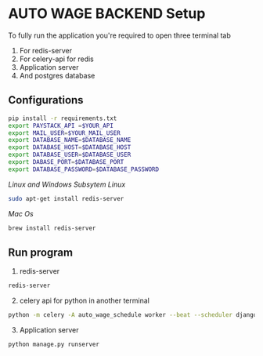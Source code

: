 # AUTO WAGE BACKEND Setup
To fully run the application you're required to open three terminal tab
1. For redis-server
2. For celery-api for redis
3. Application server
4. And postgres database
## Configurations
```bash
pip install -r requirements.txt
export PAYSTACK_API =$YOUR_API
export MAIL_USER=$YOUR_MAIL_USER
export DATABASE_NAME=$DATABASE_NAME
export DATABASE_HOST=$DATABASE_HOST
export DATABASE_USER=$DATABASE_USER
export DABASE_PORT=$DATABASE_PORT
export DATABASE_PASSWORD=$DATABASE_PASSWORD

```
*Linux and Windows Subsytem Linux*
```bash
sudo apt-get install redis-server
```
*Mac Os*
```zsh
brew install redis-server
```
## Run program
1. redis-server
```bash 
redis-server
```
2. celery api for python in another terminal
```bash
python -m celery -A auto_wage_schedule worker --beat --scheduler django -l info
```
3. Application server
```bash
python manage.py runserver
```